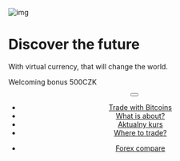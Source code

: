 <div class="jumbotron" markdown="1">

![img]({{img-url}}bitcoin.png)

# Discover the future

With virtual currency, that will change the world.

Welcoming bonus 500CZK

</div>
<header class="navbar navbar-static-top navbar-inverse navbar-sticky" id="top" role="banner">
  <div class="container">
    <div class="navbar-header">
      <button class="navbar-toggle collapsed" type="button" data-toggle="collapse" data-target=".navbar-collapse">
        <span class="icon-bar"></span>
        <span class="icon-bar"></span>
        <span class="icon-bar"></span>
      </button>
    </div>
    <nav class="navbar-collapse collapse" role="navigation" style="height: 1px;" id="scrollpsy">
      <ul class="nav navbar-nav">
        <li class="active">
          <a href="#top">Trade with Bitcoins</a>
        </li>
        <li>
          <a href="#section-1">What is about?</a>
        </li>
        <li>
          <a href="#section-2">Aktualny kurs</a>
        </li>
        <li>
          <a href="#section-3">Where to trade?</a>
        </li>
      </ul>
      <ul class="nav navbar-nav navbar-right">
        <li>
          <a href="{{url}}">Forex <i class="fa fa-bar-chart-o"></i> compare</a>
        </li>
      </ul>
    </nav>
  </div>
</header>